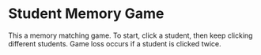 # Student Memory Game

This a memory matching game. To start, click a student, then keep clicking different students. Game loss occurs if a student is clicked twice.
